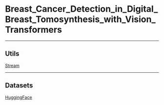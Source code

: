 # Breast_Cancer_Detection_in_Digital_Breast_Tomosynthesis_with_Vision_Transformers

---

## Utils

[Stream](https://huggingface.co/docs/datasets/stream)

---

## Datasets

[HuggingFace](https://huggingface.co/datasets/Salmonnn/imagenet-21k)
